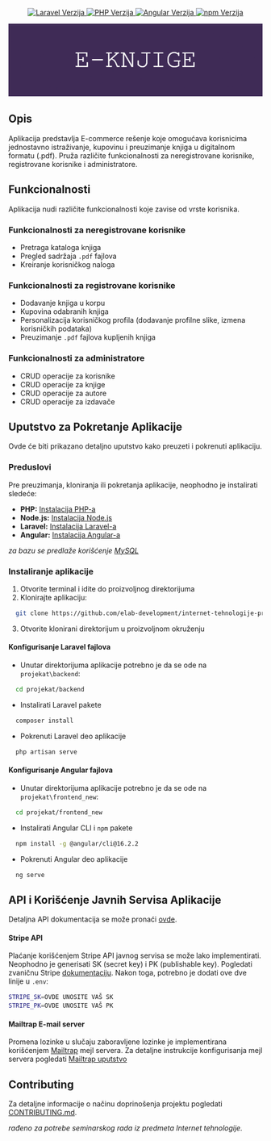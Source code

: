 <p align="center">
  <a href="https://laravel.com" target="_blank">
    <img alt="Laravel Verzija" src="https://img.shields.io/badge/laravel-10.10-blue.svg">
  </a>
  <a href="https://www.php.net/" target="_blank">
    <img alt="PHP Verzija" src="https://img.shields.io/badge/php-8.3-brightgreen.svg">
  </a>
  <a href="https://angular.io/" target="_blank">
    <img alt="Angular Verzija" src="https://img.shields.io/badge/angular-16.2.2-red.svg">
  </a>
  <a href="https://www.npmjs.com/" target="_blank">
    <img alt="npm Verzija" src="https://img.shields.io/badge/npm-9.6.7-blue.svg">
  </a>
</p>

<p align="center">
  <img alt="Banner" src="projekat/frontend_new/src/assets/readme-banner.png">
</p>

## Opis

Aplikacija predstavlja E-commerce rešenje koje omogućava korisnicima jednostavno istraživanje, kupovinu i preuzimanje knjiga u digitalnom formatu (.pdf). Pruža različite funkcionalnosti za neregistrovane korisnike, registrovane korisnike i administratore.

## Funkcionalnosti

Aplikacija nudi različite funkcionalnosti koje zavise od vrste korisnika.

### Funkcionalnosti za neregistrovane korisnike

- Pretraga kataloga knjiga
- Pregled sadržaja `.pdf` fajlova
- Kreiranje korisničkog naloga

### Funkcionalnosti za registrovane korisnike

- Dodavanje knjiga u korpu
- Kupovina odabranih knjiga
- Personalizacija korisničkog profila (dodavanje profilne slike, izmena korisničkih podataka)
- Preuzimanje `.pdf` fajlova kupljenih knjiga

### Funkcionalnosti za administratore

- CRUD operacije za korisnike
- CRUD operacije za knjige
- CRUD operacije za autore
- CRUD operacije za izdavače

## Uputstvo za Pokretanje Aplikacije

Ovde će biti prikazano detaljno uputstvo kako preuzeti i pokrenuti aplikaciju.

### Preduslovi

Pre preuzimanja, kloniranja ili pokretanja aplikacije, neophodno je instalirati sledeće:

- **PHP:** [Instalacija PHP-a](https://www.php.net/manual/en/install.php)
- **Node.js:** [Instalacija Node.js](https://nodejs.org/en/download/)
- **Laravel:** [Instalacija Laravel-a](https://laravel.com/docs/8.x/installation)
- **Angular:** [Instalacija Angular-a](https://angular.io/guide/setup-local)

*za bazu se predlaže korišćenje [MySQL](https://dev.mysql.com/doc/mysql-installation-excerpt/5.7/en/)*

### Instaliranje aplikacije

1. Otvorite terminal i idite do proizvoljnog direktorijuma
2. Klonirajte aplikaciju:
```bash
  git clone https://github.com/elab-development/internet-tehnologije-projekat-digitalnaprodavnica_2021_1096.git
```
3. Otvorite klonirani direktorijum u proizvoljnom okruženju

#### Konfigurisanje Laravel fajlova

- Unutar direktorijuma aplikacije potrebno je da se ode na `projekat\backend`: <br>
```bash
  cd projekat/backend
```
- Instalirati Laravel pakete
```bash
  composer install
```
- Pokrenuti Laravel deo aplikacije
```bash
  php artisan serve
```

#### Konfigurisanje Angular fajlova

- Unutar direktorijuma aplikacije potrebno je da se ode na `projekat\frontend_new`: <br>
```bash
  cd projekat/frontend_new
```
- Instalirati Angular CLI i `npm` pakete
```bash
  npm install -g @angular/cli@16.2.2
```
- Pokrenuti Angular deo aplikacije
```bash
  ng serve
```

## API i Korišćenje Javnih Servisa Aplikacije

Detaljna API dokumentacija se može pronaći [ovde](https://documenter.getpostman.com/view/28553137/2s9YsT5TQS#dc4ca0e5-8a60-4c02-968d-b58e679c8208).

#### Stripe API
Plaćanje korišćenjem Stripe API javnog servisa se može lako implementirati. Neophodno je generisati SK (secret key) i PK (publishable key). Pogledati zvaničnu Stripe [dokumentaciju](https://stripe.com/docs/keys).
Nakon toga, potrebno je dodati ove dve linije u `.env`:
```bash
STRIPE_SK=OVDE UNOSITE VAŠ SK
STRIPE_PK=OVDE UNOSITE VAŠ PK
```
#### Mailtrap E-mail server
Promena lozinke u slučaju zaboravljene lozinke je implementirana korišćenjem [Mailtrap](mailtrap.io) mejl servera. Za detaljne instrukcije konfigurisanja mejl servera pogledati [Mailtrap uputstvo](https://help.mailtrap.io/article/5-testing-integration)

## Contributing

Za detaljne informacije o načinu doprinošenja projektu pogledati [CONTRIBUTING.md](CONTRIBUTING.md).

*rađeno za potrebe seminarskog rada iz predmeta Internet tehnologije.*
